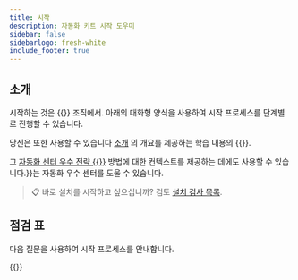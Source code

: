 ```yaml
---
title: 시작
description: 자동화 키트 시작 도우미
sidebar: false
sidebarlogo: fresh-white
include_footer: true
---
```

## 소개

시작하는 것은 {{<product-name>}} 조직에서. 아래의 대화형 양식을 사용하여 시작 프로세스를 단계별로 진행할 수 있습니다.

당신은 또한 사용할 수 있습니다 [소개](https://learn.microsoft.com/power-automate/guidance/automation-kit/overview/introduction) 의 개요를 제공하는 학습 내용의 {{<product-name>}}.

그 [자동화 센터 우수 전략 {{<product-name>}}](https://learn.microsoft.com/power-automate/guidance/automation-kit/overview/automation-coe-strategy) 방법에 대한 컨텍스트를 제공하는 데에도 사용할 수 있습니다.<product-name>}}는 자동화 우수 센터를 도울 수 있습니다.

> 📋 바로 설치를 시작하고 싶으십니까? 검토 [설치 검사 목록](/ko/get-started/install-checklist).

## 점검 표

다음 질문을 사용하여 시작 프로세스를 안내합니다.

{{<questions name="checklist.json" completed="Thank you for your getting started feedback" showNavigationButtons=false >}}
